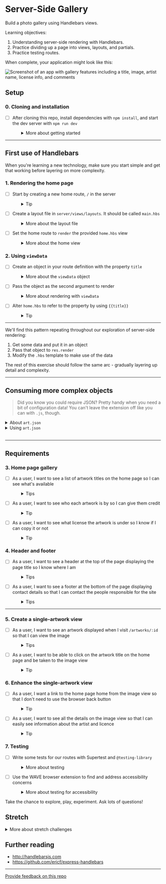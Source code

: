 # Server-Side Gallery

Build a photo gallery using Handlebars views.

Learning objectives:

1. Understanding server-side rendering with Handlebars.
2. Practice dividing up a page into views, layouts, and partials.
3. Practice testing routes.

When complete, your application might look like this:

![Screenshot of an app with gallery features including a title, image, artist name, license info, and comments](screenshot.png)

## Setup

### 0. Cloning and installation
- [ ] After cloning this repo, install dependencies with `npm install`, and start the dev server with `npm run dev`
  <details style="padding-left: 2em">
    <summary>More about getting started</summary>

    - To start the server: `npm start`
    - To debug the server (and have it reload with Nodemon after changes): `npm run dev`
    - To run the tests: `npm test`
  </details>

---

## First use of Handlebars

When you're learning a new technology, make sure you start simple and get that working before layering on more complexity.

### 1. Rendering the home page

- [ ] Start by creating a new home route, `/` in the server
  <details style="padding-left: 2em">
    <summary>Tip</summary> 
    
    Make sure it's working by having it send something like `res.send('Hello, world!')`
  </details>

- [ ] Create a layout file in `server/views/layouts`. It should be called `main.hbs`
  <details style="padding-left: 2em">
    <summary>More about the layout file</summary>

    - Express Handlebars requires a default layout in order to render templates, and unless we've customised the configuration, the name should be `main.hbs`
    - See [the docs](https://github.com/ericf/express-handlebars) for more on layouts
    - It should look just like a standard HTML page, but with `{{{body}}}` between the `<body></body>` tags (notice there are **three** sets of curly braces there, not two)!
    - You can include whatever CSS you like: perhaps [Skeleton](https://cdnjs.com/libraries/skeleton) from a CDN if you just want a quick start?
  </details>

- [ ] Set the home route to `render` the provided `home.hbs` view
  <details style="padding-left: 2em">
    <summary>More about the home view</summary>

    - We've provided a single `home.hbs` template in the views folder. Instead of `res.send`, now use `res.render` to render `home.hbs` template when anyone visits the `/` route
    - When we reload the page, we should see the text change to, 'Hello, templates!'
  </details>

### 2. Using `viewData`

- [ ] Create an object in your route definition with the property `title`
  <details style="padding-left: 2em">
    <summary>More about the <code>viewData</code> object</summary>

    ```js
    const viewData = {
      title: 'Gallery',
    }
    ```
  </details>

- [ ] Pass the object as the second argument to render
  <details style="padding-left: 2em">
    <summary>More about rendering with <code>viewData</code></summary>

    ```js
    const template = 'home'
    res.render(template, viewData)
    ```
  </details>

- [ ] Alter `home.hbs` to refer to the property by using `{{title}}`
  <details style="padding-left: 2em">
    <summary>Tip</summary>

    Maybe put it inside `<h1></h1>` tags?

    Reload the page. Does it work?
  </details>

---

We'll find this pattern repeating throughout our exploration of server-side rendering:

  1. Get some data and put it in an object
  1. Pass that object to `res.render`
  1. Modify the `.hbs` template to make use of the data
  
The rest of this exercise should follow the same arc - gradually layering up detail and complexity.

---

## Consuming more complex objects

> Did you know you could require JSON? Pretty handy when you need a bit of configuration data! You can't leave the extension off like you can with `.js`, though.

<details>
  <summary>About <code>art.json</code></summary>

  We want you to explore and understand template rendering today, so we've provided you with data to work with. It's an array of objects brought into the program using `require`. Each object represents a piece of art.

  The each object in the array is structured like this:

  ```js
  {
    "id": 1,
    "title": "Kea in Flight",
    "comments": [
      "Very arty."
    ],
    "artwork": "images/kea.jpg",
    "artist": {
      "name": "Ben",
      "url": "https://www.flickr.com/photos/seabirdnz/"
    },
    "license": {
      "name": "CC BY-ND 2.0",
      "url": "https://creativecommons.org/licenses/by-nd/2.0/"
    }
  },
  ```
</details>

<details>
  <summary>Using <code>art.json</code></summary>

  Any time you want to use this data, you can include `const art = require('./data/art.json')` at the top of the file you want to use it in. Remember, `art` is an **array** and Handlebars expects you to pass it an **object**, so you might need to do something like this:

  ```js
  const viewData = {
    title: 'Gallery',
    art: art,
  }
  ```
</details>
<br />

---

## Requirements

### 3. Home page gallery
- [ ] As a user, I want to see a list of artwork titles on the home page so I can see what's available
  <details style="padding-left: 2em">
    <summary>Tips</summary>

    - Remember, we can do something for each element in the `art` array using `{{#each}}`
    - We suggest using an unordered list, where each artwork titles could be listed using `<li>{{title}}</li>`
  </details>

- [ ] As a user, I want to see who each artwork is by so I can give them credit
  <details style="padding-left: 2em">
    <summary>Tip</summary>

    Since we already have the title, this should be pretty easy! Do the same thing for the license. (You could even make it a link if you like: the URL property is also included.)
  </details>

- [ ] As a user, I want to see what license the artwork is under so I know if I can copy it or not
  <details style="padding-left: 2em">
    <summary>Tip</summary>

    This `{{#each}}` block is getting a bit complicated. Let's add a partial! The `{{#each}}` will stay the same, but you'll move all the code inside it to the partial file (`artwork-summary.hbs`, for example).
  </details>

### 4. Header and footer
- [ ] As a user, I want to see a header at the top of the page displaying the page title so I know where I am
  <details style="padding-left: 2em">
    <summary>Tips</summary>

    - We **could** "hard-code" this in the template, but to keep our design flexible let's use a partial and we can include a `title` property on every data object we pass to `res.render`
    - Create a `header.hbs` partial. Make it look however you like, but be sure it has a `{{title}}` in there somewhere
  </details>

- [ ] As a user, I want to see a footer at the bottom of the page displaying contact details so that I can contact the people responsible for the site
  <details style="padding-left: 2em">
    <summary>Tips</summary>

    - Repetition can be a wonderful thing. Create a `footer.hbs` partial and include it in your home template
    - Hint: Use the `header` and `footer` partials from the `main.hbs` layout file, and they'll be used for every template view you create from now on
  </details>

---

### 5. Create a single-artwork view

- [ ] As a user, I want to see an artwork displayed when I visit `/artworks/:id` so that I can view the image
  <details style="padding-left: 2em">
    <summary>Tips</summary>

    - Create `artworks.hbs`. It doesn't have to be complicated: just a single `img` tag with its `src` attribute set to `{{artwork}}` will do nicely
    - Create a new route in server.js. In the route, you'll need to find the correct artwork using `req.params.id`. Hint: `art.find()` (see [MDN](https://developer.mozilla.org/en/docs/Web/JavaScript/Reference/Global_Objects/Array/find))
    - Send the artwork to the `res.render()` call
  </details>

- [ ] As a user, I want to be able to click on the artwork title on the home page and be taken to the image view
  <details style="padding-left: 2em">
    <summary>Tip</summary>

    Time to link it up! In our `artwork-summary.hbs` (or whatever we called it) partial, turn the artwork title into a link. We'll need to make use of the `id` property of the artwork object to build our links.
  </details>

### 6. Enhance the single-artwork view

- [ ] As a user, I want a link to the home page home from the image view so that I don't need to use the browser back button
  <details style="padding-left: 2em">
    <summary>Tip</summary>

    Here's another good partial opportunity! What we need is a simple partial that can be inserted anytime we need a link to the home page.
  </details>

- [ ] As a user, I want to see all the details on the image view so that I can easily see information about the artist and licence
  <details style="padding-left: 2em">
    <summary>Tip</summary>

    Although we don't strictly need to create another partial here, it might be a good opportunity to practice. We can even do partials **within** partials! For example, we could use a `comment.hbs` partial for each element in the `comments` array, and use that from an `artwork-details.hbs` partial.
  </details>

### 7. Testing

- [ ] Write some tests for our routes with Supertest and `@testing-library`
  <details style="padding-left: 2em">
    <summary>More about testing</summary>

    - These testing libraries have already been installed
    - Create a `server.test.js` and test away!
    - In particular, testing both sides of any `{{#if}}`s we have, and that our `{{#each}}`s loop correctly, would be a great start!
  </details>
- [ ] Use the WAVE browser extension to find and address accessibility concerns
  <details style="padding-left: 2em">
    <summary>More about testing for accessibility</summary>

    - [Watch a video demo](https://www.youtube.com/watch?v=sdIkpL9EiN4)
    - Address any errors, contrast errors, and warnings
  </details>

Take the chance to explore, play, experiment. Ask lots of questions!

## Stretch

<details>
  <summary>More about stretch challenges</summary>

  - Including the title in the data object passed to `res.render` each time works ok, but what if some developer in the future forgets to pass it? It'd be great if there was some way in the template of providing a default title... maybe there's a way using the `{{#if}}` helper?
  - We could shift the data access of our `art` object to a `data.js` file, and only export utility functions with names like `getAll` and `getById(1)`
  - Did you know you can define your own Handlebars helpers, like `{{#if}}` and `{{#each}}`? Try writing a simple helper that (for example) truncates numbers to display only two decimal places
</details>

## Further reading

- http://handlebarsjs.com
- https://github.com/ericf/express-handlebars

---
[Provide feedback on this repo](https://docs.google.com/forms/d/e/1FAIpQLSfw4FGdWkLwMLlUaNQ8FtP2CTJdGDUv6Xoxrh19zIrJSkvT4Q/viewform?usp=pp_url&entry.1958421517=server-side-rendering)
